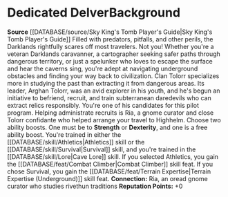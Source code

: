 ﻿---
id: '390'
name: Dedicated Delver
source: '[[DATABASE/source/Sky King''s Tomb Player''s Guide|Sky King''s Tomb Player''s
  Guide]]'

---
# Dedicated Delver<span class="item-type">Background</span>

**Source** [[DATABASE/source/Sky King's Tomb Player's Guide|Sky King's Tomb Player's Guide]]
Filled with predators, pitfalls, and other perils, the Darklands rightfully scares off most travelers. Not you! Whether you're a veteran Darklands caravanner, a cartographer seeking safer paths through dangerous territory, or just a spelunker who loves to escape the surface and hear the caverns sing, you're adept at navigating underground obstacles and finding your way back to civilization.
 Clan Tolorr specializes more in studying the past than extracting it from dangerous areas. Its leader, Arghan Tolorr, was an avid explorer in his youth, and he's begun an initiative to befriend, recruit, and train subterranean daredevils who can extract relics responsibly. You're one of his candidates for this pilot program. Helping administrate recruits is Ria, a gnome curator and close Tolorr confidante who helped arrange your travel to Highhelm.
 Choose two ability boosts. One must be to **Strength** or **Dexterity**, and one is a free ability boost.
 You're trained in either the [[DATABASE/skill/Athletics|Athletics]] skill or the [[DATABASE/skill/Survival|Survival]] skill, and you're trained in the [[DATABASE/skill/Lore|Cave Lore]] skill. If you selected Athletics, you gain the [[DATABASE/feat/Combat Climber|Combat Climber]] skill feat. If you chose Survival, you gain the [[DATABASE/feat/Terrain Expertise|Terrain Expertise (Underground)]] skill feat.
 **Connection:** Ria, an oread gnome curator who studies rivethun traditions
 **Reputation Points:** +0